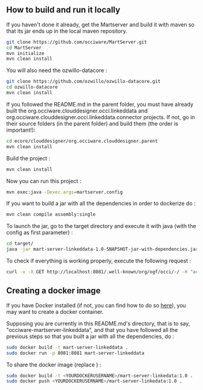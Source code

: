## How to build and run it locally

If you haven't done it already, get the Martserver and build it with maven so that its jar ends up in the local maven repository.

```bash
git clone https://github.com/occiware/MartServer.git
cd MartServer
mvn initialize
mvn clean install
```

You will also need the ozwillo-datacore :
```bash
git clone https://github.com/ozwillo/ozwillo-datacore.git
cd ozwillo-datacore
mvn clean install
```

If you followed the README.md in the parent folder, you must have already built the org.occiware.clouddesigner.occi.linkeddata and org.occiware.clouddesigner.occi.linkeddata.connector projects. If not, go in their source folders (in the parent folder) and build them (the order is important!):

```bash
cd ecore/clouddesigner/org.occiware.clouddesigner.parent
mvn clean install
```

Build the project :

```bash
mvn clean install
```

Now you can run this project :

```bash
mvn exec:java -Dexec.args=martserver.config
```

If you want to build a jar with all the dependencies in order to dockerize do :

```bash
mvn clean compile assembly:single
```

To launch the jar, go to the target directory and execute it with java (with the config as first parameter) :

```bash
cd target/
java -jar mart-server-linkeddata-1.0-SNAPSHOT-jar-with-dependencies.jar ../martserver.config
```

To check if everything is working properly, execute the following request :

```bash
curl -v -X GET http://localhost:8081/.well-known/org/ogf/occi/-/ -H "accept: application/json"
```

## Creating a docker image

If you have Docker installed (if not, you can find how to do so [here](https://docs.docker.com/engine/installation/)), you may want to create a docker container.

Supposing you are currently in this README.md's directory, that is to say, "occiware-martserver-linkeddata", and that you have followed all the previous steps so that you built a jar with all the dependencies, do :

``` bash
sudo docker build -t mart-server-linkeddata .
sudo docker run -p 8081:8081 mart-server-linkeddata
```

To share the docker image (replace <YOURDOCKERUSERNAME>) :

``` bash
sudo docker build -t <YOURDOCKERUSERNAME>/mart-server-linkedata:1.0 .
sudo docker push <YOURDOCKERUSERNAME>/mart-server-linkedata:1.0 .
```
